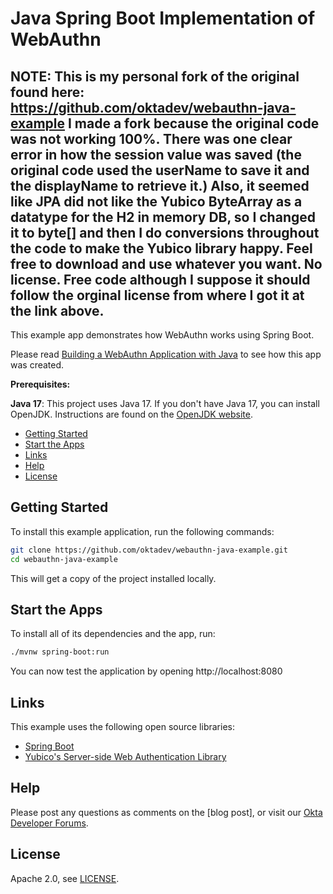# Java Spring Boot Implementation of WebAuthn

NOTE: This is my personal fork of the original found here: https://github.com/oktadev/webauthn-java-example
I made a fork because the original code was not working 100%.  There was one clear error in how the session value was saved (the original code used the userName to save it and the displayName to retrieve it.)  Also, it seemed like JPA did not like the Yubico ByteArray as a datatype for the H2 in memory DB, so I changed it to byte[] and then I do conversions throughout the code to make the Yubico library happy.  Feel free to download and use whatever you want.  No license.  Free code although I suppose it should follow the orginal license from where I got it at the link above.
---------------

This example app demonstrates how WebAuthn works using Spring Boot.

Please read [Building a WebAuthn Application with Java][blog-post] to see how this app was created.

**Prerequisites:**

**Java 17**: This project uses Java 17. If you don't have Java 17, you can install OpenJDK. Instructions are found on the [OpenJDK website](https://openjdk.java.net/install/).

* [Getting Started](#getting-started)
* [Start the Apps](#start-the-apps)
* [Links](#links)
* [Help](#help)
* [License](#license)

## Getting Started

To install this example application, run the following commands:

```bash
git clone https://github.com/oktadev/webauthn-java-example.git
cd webauthn-java-example
```

This will get a copy of the project installed locally.

## Start the Apps

To install all of its dependencies and the app, run:

```bash
./mvnw spring-boot:run
```

You can now test the application by opening http://localhost:8080

## Links

This example uses the following open source libraries:

* [Spring Boot](https://spring.io/projects/spring-boot)
* [Yubico's Server-side Web Authentication Library](https://developers.yubico.com/java-webauthn-server/)

## Help

Please post any questions as comments on the [blog post], or visit our [Okta Developer Forums](https://devforum.okta.com/).

## License

Apache 2.0, see [LICENSE](LICENSE).

[blog-post]: https://developer.okta.com/blog/2022/04/26/webauthn-java
